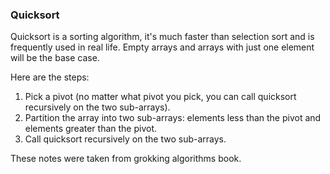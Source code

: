 ### Quicksort

Quicksort is a sorting algorithm, it's much faster than selection sort and is frequently used in real life. Empty arrays and arrays with just one element will be the base case.

Here are the steps:

1. Pick a pivot (no matter what pivot you pick, you can call quicksort recursively on the two sub-arrays).
2. Partition the array into two sub-arrays: elements less than the pivot and elements greater than the pivot.
3. Call quicksort recursively on the two sub-arrays.

These notes were taken from grokking algorithms book.
